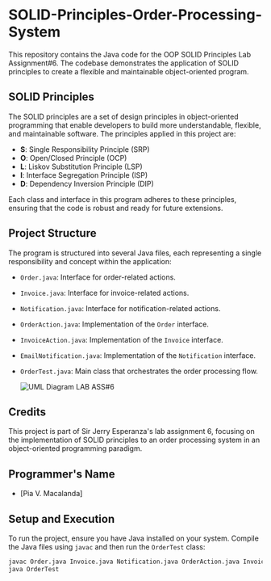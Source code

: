 # SOLID-Principles-Order-Processing-System

This repository contains the Java code for the OOP SOLID Principles Lab Assignment#6. The codebase demonstrates the application of SOLID principles to create a flexible and maintainable object-oriented program.

## SOLID Principles
The SOLID principles are a set of design principles in object-oriented programming that enable developers to build more understandable, flexible, and maintainable software. The principles applied in this project are:

- **S**: Single Responsibility Principle (SRP)
- **O**: Open/Closed Principle (OCP)
- **L**: Liskov Substitution Principle (LSP)
- **I**: Interface Segregation Principle (ISP)
- **D**: Dependency Inversion Principle (DIP)

Each class and interface in this program adheres to these principles, ensuring that the code is robust and ready for future extensions.

## Project Structure
The program is structured into several Java files, each representing a single responsibility and concept within the application:

- `Order.java`: Interface for order-related actions.
- `Invoice.java`: Interface for invoice-related actions.
- `Notification.java`: Interface for notification-related actions.
- `OrderAction.java`: Implementation of the `Order` interface.
- `InvoiceAction.java`: Implementation of the `Invoice` interface.
- `EmailNotification.java`: Implementation of the `Notification` interface.
- `OrderTest.java`: Main class that orchestrates the order processing flow.

  ![UML Diagram LAB ASS#6](https://github.com/PiaMacalanda/SOLID-Principles-Order-Processing-System/assets/130662592/3953534f-7a01-42ad-84ec-00cf10c12863)


## Credits

This project is part of Sir Jerry Esperanza's lab assignment 6, focusing on the implementation of SOLID principles to an order processing system in an object-oriented programming paradigm.

## Programmer's Name

- [Pia V. Macalanda]

## Setup and Execution
To run the project, ensure you have Java installed on your system. Compile the Java files using `javac` and then run the `OrderTest` class:

```bash
javac Order.java Invoice.java Notification.java OrderAction.java InvoiceAction.java EmailNotification.java OrderTest.java
java OrderTest

